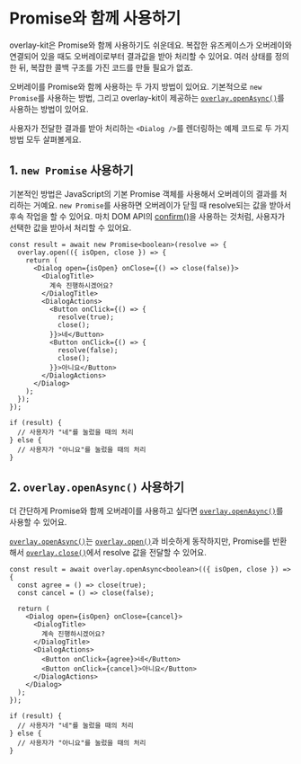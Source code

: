 # Promise와 함께 사용하기

overlay-kit은 Promise와 함께 사용하기도 쉬운데요. 복잡한 유즈케이스가 오버레이와 연결되어 있을 때도 오버레이로부터 결과값을 받아 처리할 수 있어요. 여러 상태를 정의한 뒤, 복잡한 콜백 구조를 가진 코드를 만들 필요가 없죠.

오버레이를 Promise와 함께 사용하는 두 가지 방법이 있어요. 기본적으로 `new Promise`를 사용하는 방법, 그리고 overlay-kit이 제공하는 [`overlay.openAsync()`](../reference/overlay.md#overlay-openasync)를 사용하는 방법이 있어요.

사용자가 전달한 결과를 받아 처리하는 `<Dialog />`를 렌더링하는 예제 코드로 두 가지 방법 모두 살펴볼게요.

## 1. `new Promise` 사용하기

기본적인 방법은 JavaScript의 기본 Promise 객체를 사용해서 오버레이의 결과를 처리하는 거예요. `new Promise`를 사용하면 오버레이가 닫힐 때 resolve되는 값을 받아서 후속 작업을 할 수 있어요. 마치 DOM API의 [confirm()](https://developer.mozilla.org/ko/docs/Web/API/Window/confirm)을 사용하는 것처럼, 사용자가 선택한 값을 받아서 처리할 수 있어요.

```tsx
const result = await new Promise<boolean>(resolve => {
  overlay.open(({ isOpen, close }) => {
    return (
      <Dialog open={isOpen} onClose={() => close(false)}>
        <DialogTitle>
          계속 진행하시겠어요?
        </DialogTitle>
        <DialogActions>
          <Button onClick={() => {
            resolve(true);
            close();
          }}>네</Button>
          <Button onClick={() => {
            resolve(false);
            close();
          }}>아니요</Button>
        </DialogActions>
      </Dialog>
    );
  });
});

if (result) {
  // 사용자가 "네"를 눌렀을 때의 처리
} else {
  // 사용자가 "아니요"를 눌렀을 때의 처리
}
```

## 2. `overlay.openAsync()` 사용하기

더 간단하게 Promise와 함께 오버레이를 사용하고 싶다면 [`overlay.openAsync()`](../reference/overlay.md#overlay-openasync)를 사용할 수 있어요.

[`overlay.openAsync()`](../reference/overlay.md#overlay-openasync)는 [`overlay.open()`](../reference/overlay.md#overlay-open)과 비슷하게 동작하지만, Promise를 반환해서 [`overlay.close()`](../reference/overlay.md#overlay-close)에서 resolve 값을 전달할 수 있어요.

```tsx
const result = await overlay.openAsync<boolean>(({ isOpen, close }) => {
  const agree = () => close(true);
  const cancel = () => close(false);

  return (
    <Dialog open={isOpen} onClose={cancel}>
      <DialogTitle>
        계속 진행하시겠어요?
      </DialogTitle>
      <DialogActions>
        <Button onClick={agree}>네</Button>
        <Button onClick={cancel}>아니요</Button>
      </DialogActions>
    </Dialog>
  );
});

if (result) {
  // 사용자가 "네"를 눌렀을 때의 처리
} else {
  // 사용자가 "아니요"를 눌렀을 때의 처리
}
```
